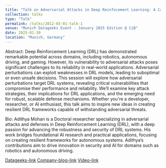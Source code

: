 ```yaml
---
title: "Talk on Adversarial Attacks in Deep Reinfocement Learning: A Call for Robust Defenses"
collection: talks
type: "Talk"
permalink: /talks/2012-03-01-talk-1
venue: "Munich Datageeks Event - January 2025 Edition @ CiB"
date: 2025-01-30
location: "Munich, Germany"
---
```


Abstract:
Deep Reinforcement Learning (DRL) has demonstrated remarkable potential across domains, including robotics, autonomous driving, and gaming. However, its vulnerability to adversarial attacks poses significant challenges to its reliability in real-world applications. Adversarial perturbations can exploit weaknesses in DRL models, leading to suboptimal or even unsafe decisions. This session will explore how adversarial perturbations target DRL systems, revealing critical vulnerabilities that compromise their performance and reliability. We’ll examine key attack strategies, their implications for DRL applications, and the emerging need for robust, scalable defense mechanisms. Whether you're a developer, researcher, or AI enthusiast, this talk aims to inspire new ideas in creating resilient DRL frameworks capable of withstanding adversarial threats.

Bio:
Adithya Mohan is a Doctoral researcher specializing in adversarial attacks and defenses in Deep Reinforcement Learning (DRL), with a deep passion for advancing the robustness and security of DRL systems. His work bridges foundational AI research and practical applications, focusing on creating resilient frameworks for autonomous systems. Adithya’s contributions aim to drive innovation in security and AI for domains such as robotics and autonomous driving.

[Datageeks-link](https://www.meetup.com/munich-datageeks/events/305552437/?eventOrigin=group_events_list)
[Company-blog-link](https://www.cib.de/en/ki-cib-munich-datageeks-january-edition-2025/)
[Video-link](https://www.youtube.com/watch?v=iJKIszBQwvY)


